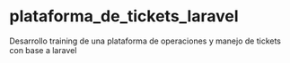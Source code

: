 # plataforma_de_tickets_laravel
Desarrollo training de una plataforma de operaciones y manejo de tickets con base a laravel

